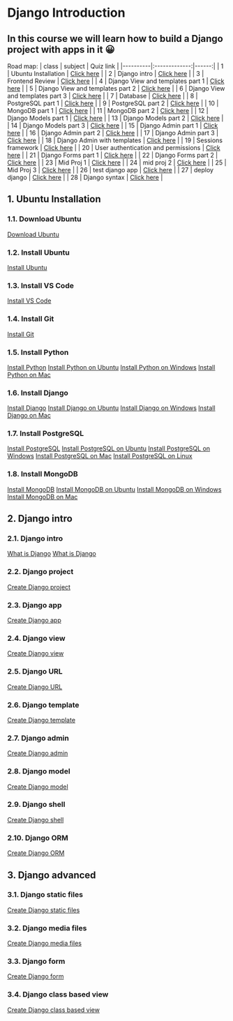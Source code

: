 # Django Introduction

## In this course we will learn how to build a Django project with apps in it :grinning:

Road map:
| class   |      subject     |  Quiz link |
|----------|:-------------:|------:|
| 1 |  Ubuntu Installation | [Click here](files/class1.md) |
| 2 |    Django intro   |   [Click here](files/class1.md) |
| 3 | Frontend Review |    [Click here](files/class3.md) |
| 4 | Django View and templates part 1 |    [Click here](files/class4.md) |
| 5 | Django View and templates part 2 |    [Click here](Link) |
| 6 | Django View and templates part 3 |    [Click here](Link) |
| 7 | Database |    [Click here](Link) |
| 8 | PostgreSQL part 1 |    [Click here](Link) |
| 9 | PostgreSQL part 2 |    [Click here](Link) |
| 10 | MongoDB part 1 |    [Click here](Link) |
| 11 | MongoDB part 2 |    [Click here](Link) |
| 12 | Django Models part 1 |    [Click here](Link) |
| 13 | Django Models part 2 |    [Click here](Link) |
| 14 | Django Models part 3 |    [Click here](Link) |
| 15 | Django Admin part 1 |    [Click here](Link) |
| 16 | Django Admin part 2 |    [Click here](Link) |
| 17 | Django Admin part 3 |    [Click here](Link) |
| 18 | Django Admin with templates |    [Click here](Link) |
| 19 | Sessions framework |    [Click here](Link) |
| 20 | User authentication and permissions |    [Click here](Link) |
| 21 | Django Forms part 1 |    [Click here](Link) |
| 22 | Django Forms part 2 |    [Click here](Link) |
| 23 | Mid Proj 1 |    [Click here](Link) |
| 24 | mid proj 2 |    [Click here](Link) |
| 25 | Mid Proj 3 |    [Click here](Link) |
| 26 | test django app |    [Click here](Link) |
| 27 | deploy django |    [Click here](Link) |
| 28 | Django syntax |    [Click here](Link) |


## 1. Ubuntu Installation

### 1.1. Download Ubuntu

[Download Ubuntu](https://ubuntu.com/download/desktop)

### 1.2. Install Ubuntu

[Install Ubuntu](https://ubuntu.com/tutorials/tutorial-install-ubuntu-desktop#1-overview)

### 1.3. Install VS Code

[Install VS Code](https://code.visualstudio.com/download)

### 1.4. Install Git

[Install Git](https://git-scm.com/downloads)

### 1.5. Install Python

[Install Python](https://www.python.org/downloads/)
[Install Python on Ubuntu](https://linuxize.com/post/how-to-install-python-3-7-on-ubuntu-18-04/)
[Install Python on Windows](https://www.python.org/downloads/windows/)
[Install Python on Mac](https://www.python.org/downloads/mac-osx/)


### 1.6. Install Django

[Install Django](https://docs.djangoproject.com/en/3.0/topics/install/)
[Install Django on Ubuntu](https://docs.djangoproject.com/en/3.0/topics/install/#installing-official-release)
[Install Django on Windows](https://docs.djangoproject.com/en/3.0/topics/install/#installing-official-release)
[Install Django on Mac](https://docs.djangoproject.com/en/3.0/topics/install/#installing-official-release)


### 1.7. Install PostgreSQL

[Install PostgreSQL](https://www.postgresql.org/download/)
[Install PostgreSQL on Ubuntu](https://www.postgresql.org/download/linux/ubuntu/)
[Install PostgreSQL on Windows](https://www.postgresql.org/download/windows/)
[Install PostgreSQL on Mac](https://www.postgresql.org/download/macosx/)
[Install PostgreSQL on Linux](https://www.postgresql.org/download/linux/)


### 1.8. Install MongoDB

[Install MongoDB](https://www.mongodb.com/download-center/community)
[Install MongoDB on Ubuntu](https://docs.mongodb.com/manual/tutorial/install-mongodb-on-ubuntu/)
[Install MongoDB on Windows](https://docs.mongodb.com/manual/tutorial/install-mongodb-on-windows/)
[Install MongoDB on Mac](https://docs.mongodb.com/manual/tutorial/install-mongodb-on-os-x/)


## 2. Django intro

### 2.1. Django intro

[What is Django](https://www.djangoproject.com/)
[What is Django](https://www.djangoproject.com/start/overview/)

### 2.2. Django project

[Create Django project](https://docs.djangoproject.com/en/3.0/intro/tutorial01/)

### 2.3. Django app

[Create Django app](https://docs.djangoproject.com/en/3.0/intro/tutorial01/)

### 2.4. Django view

[Create Django view](https://docs.djangoproject.com/en/3.0/intro/tutorial01/)

### 2.5. Django URL

[Create Django URL](https://docs.djangoproject.com/en/3.0/intro/tutorial01/)

### 2.6. Django template

[Create Django template](https://docs.djangoproject.com/en/3.0/intro/tutorial01/)

### 2.7. Django admin

[Create Django admin](https://docs.djangoproject.com/en/3.0/intro/tutorial01/)

### 2.8. Django model

[Create Django model](https://docs.djangoproject.com/en/3.0/intro/tutorial01/)

### 2.9. Django shell

[Create Django shell](https://docs.djangoproject.com/en/3.0/intro/tutorial01/)

### 2.10. Django ORM

[Create Django ORM](https://docs.djangoproject.com/en/3.0/intro/tutorial01/)



## 3. Django advanced

### 3.1. Django static files

[Create Django static files](https://docs.djangoproject.com/en/3.0/howto/static-files/)

### 3.2. Django media files

[Create Django media files](https://docs.djangoproject.com/en/3.0/topics/files/)

### 3.3. Django form

[Create Django form](https://docs.djangoproject.com/en/3.0/topics/forms/)

### 3.4. Django class based view

[Create Django class based view](https://docs.djangoproject.com/en/3.0/topics/class-based-views/)





